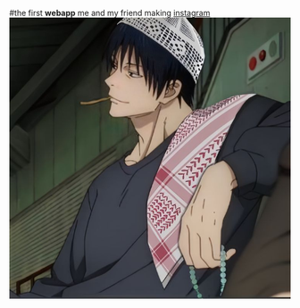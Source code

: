 #the first **webapp** me and my friend making
[instagram](https://www.instagram.com/arthur_sensai/)
![TOJIIII](./utils/toji.jpeg)